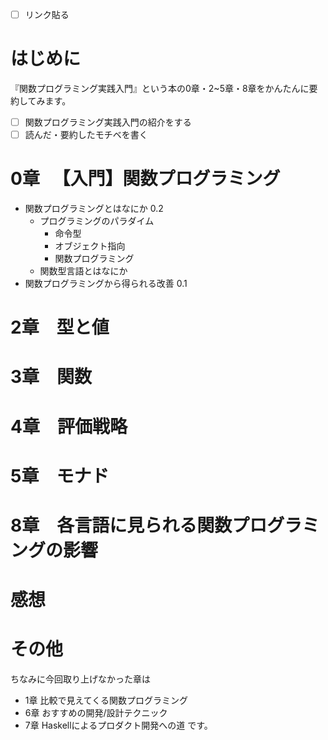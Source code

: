 - [ ] リンク貼る

# はじめに

『関数プログラミング実践入門』という本の0章・2~5章・8章をかんたんに要約してみます。
- [ ] 関数プログラミング実践入門の紹介をする
- [ ] 読んだ・要約したモチベを書く

# 0章 　【入門】関数プログラミング
- 関数プログラミングとはなにか 0.2
  - プログラミングのパラダイム
    - 命令型
    - オブジェクト指向
    - 関数プログラミング
  - 関数型言語とはなにか
- 関数プログラミングから得られる改善 0.1


# 2章　型と値

# 3章　関数

# 4章　評価戦略

# 5章　モナド

# 8章　各言語に見られる関数プログラミングの影響

# 感想
# その他
ちなみに今回取り上げなかった章は
- 1章 比較で見えてくる関数プログラミング
- 6章 おすすめの開発/設計テクニック
- 7章 Haskellによるプロダクト開発への道
です。